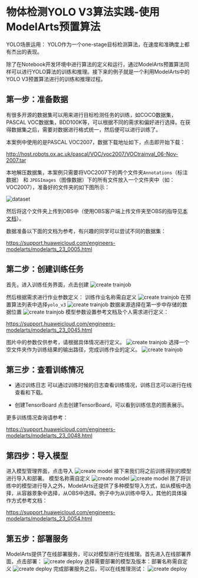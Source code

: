 # 物体检测YOLO V3算法实践-使用ModelArts预置算法

YOLO场景运用：
YOLO作为一个one-stage目标检测算法，在速度和准确度上都有杰出的表现。

除了在Notebook开发环境中进行算法的定义和运行，通过ModelArts预置算法同样可以进行YOLO算法的训练和推理。接下来的例子就是一个利用ModelArts中的YOLO V3预置算法进行的训练和推理过程。

## 第一步：准备数据

有很多开源的数据集可以用来进行目标检测任务的训练，如COCO数据集，PASCAL VOC数据集，BDD100K等，可以根据不同的需求和偏好进行选择。在获得数据集之后，需要对数据进行格式统一，然后便可以进行训练了。

本案例中使用的是PASCAL VOC2007，数据下载地址如下，点击即开始下载：

http://host.robots.ox.ac.uk/pascal/VOC/voc2007/VOCtrainval_06-Nov-2007.tar

本地解压数据集，本案例只需要将VOC2007下的两个文件夹`Annotations`（标注数据） 和 `JPEGImages`（图像数据）下的所有文件放入一个文件夹中（如：VOC2007），准备好的文件夹的如下图所示：

![dataset](./img/dataset.png)

然后将这个文件夹上传到OBS中（使用OBS客户端上传文件夹至OBS的指导见[本文档](https://support.huaweicloud.com/qs-obs/obs_qs_0002.html)）。

数据准备以下面的文档为参考，有兴趣的同学可以尝试不同的数据集：

https://support.huaweicloud.com/engineers-modelarts/modelarts_23_0005.html

## 第二步：创建训练任务

首先，进入训练任务界面，点击创建
![create trainjob](./img/create_trainjob_0.png)

然后根据需求进行作业参数定义：
训练作业名称需自定义
![create trainjob](./img/create_trainjob_1.png)
在预置算法列表中选择`yolo_v3`
![create trainjob](./img/create_trainjob_2.png)
数据来源选择在第一步中存储的数据位置
![create trainjob](./img/create_trainjob_3.png)
模型参数设置参考文档及个人需求进行定义：

https://support.huaweicloud.com/engineers-modelarts/modelarts_23_0045.html

图片中的参数仅供参考，请根据具体情况进行定义。
![create trainjob](./img/create_trainjob_6.png)
选择一个空文件夹作为训练结果的输出路径，完成训练作业的定义。
![create trainjob](./img/create_trainjob_5.png)

## 第三步：查看训练情况

- 通过训练日志
可以通过训练时候的日志查看训练情况，训练日志可以进行在线查看和下载。

- 创建TensorBoard
点击创建TensorBoard，可以看到训练信息的图表展示。

更多训练情况查询请参考：

https://support.huaweicloud.com/engineers-modelarts/modelarts_23_0048.html

## 第四步：导入模型
进入模型管理界面，点击导入
![create model](./img/create_model_0.png)
接下来我们将之前训练得到的模型进行导入和部署。
模型名称需自定义
![create model](./img/create_model_1.png)
![create model](./img/create_model_2.png)
除了将训练中的模型进行导入之外，ModelArts还提供了多种模型导入方式，如从模板中选择，从容器景象中选择，从OBS中选择。例子中为从训练中导入，其他的具体操作方式参考文档：

https://support.huaweicloud.com/engineers-modelarts/modelarts_23_0054.html

## 第五步：部署服务
ModelArts提供了在线部署服务，可以对模型进行在线推理。首先进入在线部署界面，点击部署：
![create deploy](./img/create_deploy_0.png)
选择需要部署的模型及版本：部署名称需自定义
![create deploy](./img/create_deploy_1.png)
完成部署服务之后，可以在线推理测试：
![create deploy](./img/create_deploy_2.png)

